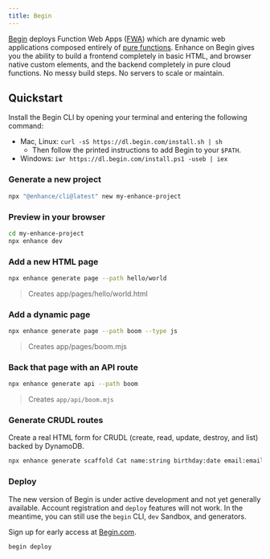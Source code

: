 ```yaml
---
title: Begin
---
```


[Begin](https://begin.com/) deploys Function Web Apps ([FWA](https://fwa.dev)) which are dynamic web applications composed entirely of [pure functions](https://en.wikipedia.org/wiki/Pure_function). Enhance on Begin gives you the ability to build a frontend completely in basic HTML, and browser native custom elements, and the backend completely in pure cloud functions. No messy build steps. No servers to scale or maintain.

## Quickstart

Install the Begin CLI by opening your terminal and entering the following command:

- Mac, Linux: `curl -sS https://dl.begin.com/install.sh | sh`
  - Then follow the printed instructions to add Begin to your `$PATH`.
- Windows: `iwr https://dl.begin.com/install.ps1 -useb | iex`

### Generate a new project

```bash
npx "@enhance/cli@latest" new my-enhance-project
```

### Preview in your browser

```bash
cd my-enhance-project
npx enhance dev
```

### Add a new HTML page

```bash
npx enhance generate page --path hello/world
```
> Creates app/pages/hello/world.html

### Add a dynamic page

```bash
npx enhance generate page --path boom --type js
```
> Creates app/pages/boom.mjs

### Back that page with an API route

```bash
npx enhance generate api --path boom
```
> Creates `app/api/boom.mjs`

### Generate CRUDL routes

Create a real HTML form for CRUDL (create, read, update, destroy, and list) backed by DynamoDB.

```bash
npx enhance generate scaffold Cat name:string birthday:date email:email
```

### Deploy

<doc-callout level="caution" mark="🛠️">

The new version of Begin is under active development and not yet generally available.
Account registration and `deploy` features will not work.
In the meantime, you can still use the `begin` CLI, `dev` Sandbox, and generators.

Sign up for early access at [Begin.com](https://begin.com).

</doc-callout>

```bash
begin deploy
```
